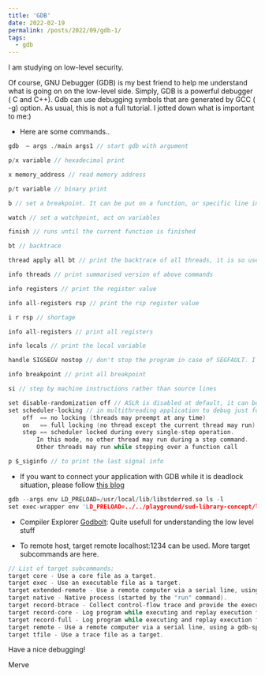 ```yaml
---
title: 'GDB'
date: 2022-02-19
permalink: /posts/2022/09/gdb-1/
tags:
  - gdb
---
```


I am studying on low-level security.

Of course, GNU Debugger (GDB) is my best friend to help me understand what is going on on the low-level side. Simply, GDB is a powerful debugger ( C and C++). Gdb can use debugging symbols that are generated by GCC ( -g) option.
As usual, this is not a full tutorial. I jotted down what is important to me:)

* Here are some commands.. 

```c 
gdb  – args ./main args1 // start gdb with argument 

p/x variable // hexadecimal print 

x memory_address // read memory address

p/t variable // binary print 

b // set a breakpoint. It can be put on a function, or specific line in a file */ 

watch // set a watchpoint, act on variables

finish // runs until the current function is finished

bt // backtrace

thread apply all bt // print the backtrace of all threads, it is so useful to solve deadlock problem. 

info threads // print summarised version of above commands

info registers // print the register value

info all-registers rsp // print the rsp register value 

i r rsp // shortage 

info all-registers // print all registers

info locals // print the local variable 

handle SIGSEGV nostop // don't stop the program in case of SEGFAULT. I needed to handle SIGSEGV functions, but the gdb doesn't allow me. 

info breakpoint // print all breakpoint

si // step by machine instructions rather than source lines

set disable-randomization off // ASLR is disabled at default, it can be open with this command
set scheduler-locking // in multithreading application to debug just for one thread. 
    off  == no locking (threads may preempt at any time)
    on   == full locking (no thread except the current thread may run)
    step == scheduler locked during every single-step operation.
        In this mode, no other thread may run during a step command.
        Other threads may run while stepping over a function call

p $_siginfo // to print the last signal info
```

* If you want to connect your application with GDB while it is deadlock situation, please follow [this blog](https://ethanhao.github.io/c++11,/gdb,/multithread,/2017/03/03/Deadlock-detecting-using-GDB-Copy.html)

```c 
gdb --args env LD_PRELOAD=/usr/local/lib/libstderred.so ls -l
set exec-wrapper env 'LD_PRELOAD=../../playground/sud-library-concept/libsud.so'
```

* Compiler Explorer [Godbolt](https://godbolt.org/): Quite usefull for understanding the low level stuff 

* To remote host, target remote localhost:1234 can be used. More target subcommands are here. 
```c
// List of target subcommands:
target core - Use a core file as a target.
target exec - Use an executable file as a target.
target extended-remote - Use a remote computer via a serial line, using a gdb-specific protocol.
target native - Native process (started by the "run" command).
target record-btrace - Collect control-flow trace and provide the execution history.
target record-core - Log program while executing and replay execution from log.
target record-full - Log program while executing and replay execution from log.
target remote - Use a remote computer via a serial line, using a gdb-specific protocol.
target tfile - Use a trace file as a target.
```
Have a nice debugging! 

Merve






